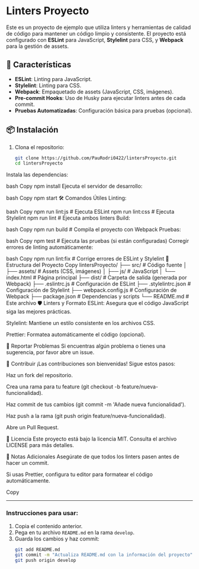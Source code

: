 # Linters Proyecto

Este es un proyecto de ejemplo que utiliza linters y herramientas de calidad de código para mantener un código limpio y consistente. El proyecto está configurado con **ESLint** para JavaScript, **Stylelint** para CSS, y **Webpack** para la gestión de assets.

## 🚀 Características

- **ESLint**: Linting para JavaScript.
- **Stylelint**: Linting para CSS.
- **Webpack**: Empaquetado de assets (JavaScript, CSS, imágenes).
- **Pre-commit Hooks**: Uso de Husky para ejecutar linters antes de cada commit.
- **Pruebas Automatizadas**: Configuración básica para pruebas (opcional).

## 📦 Instalación

1. Clona el repositorio:
   ```bash
   git clone https://github.com/PauRodri0422/lintersProyecto.git
   cd lintersProyecto
Instala las dependencias:

bash
Copy
npm install
Ejecuta el servidor de desarrollo:

bash
Copy
npm start
🛠️ Comandos Útiles
Linting:

bash
Copy
npm run lint:js       # Ejecuta ESLint
npm run lint:css      # Ejecuta Stylelint
npm run lint          # Ejecuta ambos linters
Build:

bash
Copy
npm run build         # Compila el proyecto con Webpack
Pruebas:

bash
Copy
npm test              # Ejecuta las pruebas (si están configuradas)
Corregir errores de linting automáticamente:

bash
Copy
npm run lint:fix      # Corrige errores de ESLint y Stylelint
📂 Estructura del Proyecto
Copy
lintersProyecto/
├── src/                # Código fuente
│   ├── assets/         # Assets (CSS, imágenes)
│   ├── js/             # JavaScript
│   └── index.html      # Página principal
├── dist/               # Carpeta de salida (generada por Webpack)
├── .eslintrc.js        # Configuración de ESLint
├── .stylelintrc.json   # Configuración de Stylelint
├── webpack.config.js   # Configuración de Webpack
├── package.json        # Dependencias y scripts
└── README.md           # Este archivo
🛡️ Linters y Formato
ESLint: Asegura que el código JavaScript siga las mejores prácticas.

Stylelint: Mantiene un estilo consistente en los archivos CSS.

Prettier: Formatea automáticamente el código (opcional).

🐛 Reportar Problemas
Si encuentras algún problema o tienes una sugerencia, por favor abre un issue.

🤝 Contribuir
¡Las contribuciones son bienvenidas! Sigue estos pasos:

Haz un fork del repositorio.

Crea una rama para tu feature (git checkout -b feature/nueva-funcionalidad).

Haz commit de tus cambios (git commit -m 'Añade nueva funcionalidad').

Haz push a la rama (git push origin feature/nueva-funcionalidad).

Abre un Pull Request.

📄 Licencia
Este proyecto está bajo la licencia MIT. Consulta el archivo LICENSE para más detalles.

📌 Notas Adicionales
Asegúrate de que todos los linters pasen antes de hacer un commit.

Si usas Prettier, configura tu editor para formatear el código automáticamente.

Copy

---

### Instrucciones para usar:
1. Copia el contenido anterior.
2. Pega en tu archivo `README.md` en la rama `develop`.
3. Guarda los cambios y haz commit:
   ```bash
   git add README.md
   git commit -m "Actualiza README.md con la información del proyecto"
   git push origin develop
